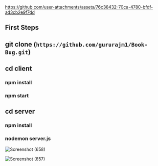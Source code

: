 
https://github.com/user-attachments/assets/76c38432-70ca-4780-bfdf-ad3cb2e9f7dd

## First Steps

## git clone (`https://github.com/gururajm1/Book-Bug.git`)


## cd client

### npm install

### npm start


## cd server

### npm install

### nodemon server.js


![Screenshot (658)](https://github.com/user-attachments/assets/7f43e7ff-9061-415f-aaff-076884058467)

![Screenshot (657)](https://github.com/user-attachments/assets/1b261ffe-e654-4a5b-8e93-246c27cdda91)

